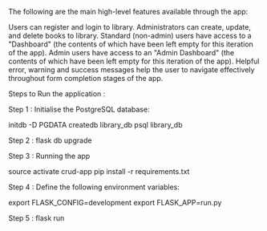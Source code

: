 The following are the main high-level features available through the app:

Users can register and login to library.
Administrators can create, update, and delete books to library.
Standard (non-admin) users have access to a "Dashboard" (the contents of which have been left empty for this iteration of the app).
Admin users have access to an "Admin Dashboard" (the contents of which have been left empty for this iteration of the app).
Helpful error, warning and success messages help the user to navigate effectively throughout form completion stages of the app.

Steps to Run the application : 

Step 1 : Initialise the PostgreSQL database:

initdb -D PGDATA
createdb library_db
psql library_db

Step 2 : flask db upgrade

Step 3 : Running the app

source activate crud-app
pip install -r requirements.txt

Step 4 : Define the following environment variables:

export FLASK_CONFIG=development
export FLASK_APP=run.py

Step 5 : flask run